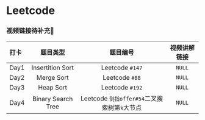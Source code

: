 # Leetcode    
### 视频链接待补充:triangular_flag_on_post:
|打卡|题目类型|题目编号|视频讲解链接|
|:---|:------:|:------:|:----------:|
|Day1|Insertition Sort|Leetcode `#147`|`NULL`|
|Day2|Merge Sort|Leetcode `#88`|`NULL`|
|Day3|Heap Sort|Leetcode `#192`|`NULL`|
|Day4|Binary Search Tree|Leetcode `剑指offer#54`二叉搜索树第`k`大节点|`NULL`|
